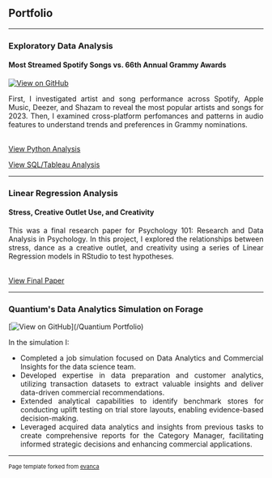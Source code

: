 ## Portfolio

---

### Exploratory Data Analysis

#### Most Streamed Spotify Songs vs. 66th Annual Grammy Awards

[![View on GitHub](https://img.shields.io/badge/GitHub-View_on_GitHub-blue?logo=GitHub)](/Spotify_2023.ipynb)

<div style="text-align: justify"> First, I investigated artist and song performance across Spotify, Apple Music, Deezer, and Shazam to reveal the most popular artists and songs for 2023. Then, I examined cross-platform perfomances and patterns in audio features to understand trends and preferences in Grammy nominations. </div>

<br>

[View Python Analysis](https://docs.google.com/presentation/d/1xpw4xdOtFHYPvd6e3TejPyk2Y2nIEfoGyNm1Wo5xpPU/edit?usp=sharing)

[View SQL/Tableau Analysis](https://docs.google.com/presentation/d/1UQkvK04quuLKH9fwdtS4wHUmmw16Ja5hu5we6HnKw8/edit?usp=sharing)

---

### Linear Regression Analysis

#### Stress, Creative Outlet Use, and Creativity

<div style="text-align: justify"> This was a final research paper for Psychology 101: Research and Data Analysis in Psychology. In this project, I explored the relationships between stress, dance as a creative outlet, and creativity using a series of Linear Regression models in RStudio to test hypotheses. </div>

<br>

[View Final Paper](https://docs.google.com/document/d/16Sm8aXbyHP-SPQU4yC_9UNrYuQ0V3VW61zNO9pzRumI/edit?usp=sharing)

---

### Quantium's Data Analytics Simulation on Forage

[![View on GitHub](https://img.shields.io/badge/GitHub-View_on_GitHub-blue?logo=GitHub)](/Quantium Portfolio)


<div style="text-align: justify"> In the simulation I:
  <ul>
  <li>Completed a job simulation focused on Data Analytics and Commercial Insights for the data science team.</li>
  <li>Developed expertise in data preparation and customer analytics, utilizing transaction datasets to extract valuable insights and deliver data-driven commercial recommendations.</li>
  <li>Extended analytical capabilities to identify benchmark stores for conducting uplift testing on trial store layouts, enabling evidence-based decision-making.
</li>
    <li>Leveraged acquired data analytics and insights from previous tasks to create comprehensive reports for the Category Manager, facilitating informed strategic decisions and enhancing commercial applications.
</li>
  </ul>
 </div>

---
<p style="font-size:11px">Page template forked from <a href="https://github.com/evanca/quick-portfolio">evanca</a></p>
<!-- Remove above link if you don't want to attibute -->
